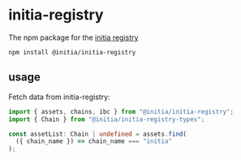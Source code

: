 # initia-registry

The npm package for the [initia registry](https://github.com/initia-labs/initia-registry)

```
npm install @initia/initia-registry
```

## usage

Fetch data from initia-registry:

```typescript
import { assets, chains, ibc } from "@initia/initia-registry";
import { Chain } from "@initia/initia-registry-types";

const assetList: Chain | undefined = assets.find(
  ({ chain_name }) => chain_name === "initia"
);
```
